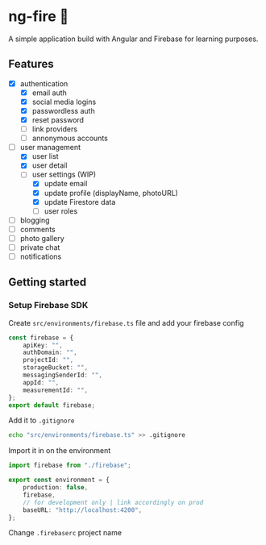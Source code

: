 # ng-fire :metal:

A simple application build with Angular and Firebase for learning purposes.

## Features

-   [x] authentication
    -   [x] email auth
    -   [x] social media logins
    -   [x] passwordless auth
    -   [x] reset password
    -   [ ] link providers
    -   [ ] annonymous accounts
-   [ ] user management
    -   [x] user list
    -   [x] user detail
    -   [ ] user settings (WIP)
        -   [x] update email
        -   [x] update profile (displayName, photoURL)
        -   [x] update Firestore data
        -   [ ] user roles
-   [ ] blogging
-   [ ] comments
-   [ ] photo gallery
-   [ ] private chat
-   [ ] notifications

## Getting started

### Setup Firebase SDK

Create `src/environments/firebase.ts` file and add your firebase config

```ts
const firebase = {
    apiKey: "",
    authDomain: "",
    projectId: "",
    storageBucket: "",
    messagingSenderId: "",
    appId: "",
    measurementId: "",
};
export default firebase;
```

Add it to `.gitignore`

```bash
echo "src/environments/firebase.ts" >> .gitignore
```

Import it in on the environment

```ts
import firebase from "./firebase";

export const environment = {
    production: false,
    firebase,
    // for development only | link accordingly on prod
    baseURL: "http://localhost:4200",
};
```

Change `.firebaserc` project name
